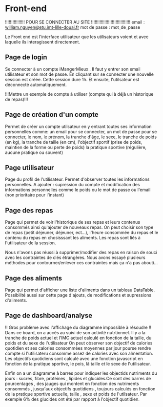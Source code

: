 # Front-end 
!!!!!!!!!!!!!!!! POUR SE CONNECTER AU SITE !!!!!!!!!!!!!!!!!!!!!!!!!!!!!!!!
email : william.nguyen@etu.imt-lille-douai.fr
mot de passe : mot_de_passe


Le Front end est l'interface utilisateur que les utilisateurs voient et avec laquelle ils interagissent directement. 

## Page de login

Se connecter à un compte iMangerMieux . Il faut y entrer son email utilisateur et son mot de passe. En cliquant sur se connecter une nouvelle session est créée. Cette session  dure 1h. Et ensuite, l'utilsateur est déconnecté automatiquement.

!!!Mettre un exemple de compte à utiliser (compte qui à déjà un historique de repas)!!!

## Page de création d'un compte

Permet de créer un compte utilsateur en y entrant toutes ses information personnelles comme: 
un email pour se connecter,
un mot de passe pour se connecter,
le nom, 
le prénom, 
la tranche d'âge, 
le sexe, 
le tranche de poids (en kg), 
la tranche de taille (en cm),
l'objectif sportif (prise de poids, maintien de la forme ou perte de poids)
la pratique sportive (régulière, aucune pratique ou souvent)

## Page utilisateur 

Page du profil de l'utilisateur. Permet d'observer toutes les informations personnelles. 
A ajouter : supression du compte et modification des informations personnelles comme le poids ou le mot de passe ou l'email (non prioritaire pour l'instant)

## Page des repas

Page qui permet de voir l'historique de ses repas et leurs contenus consommés ainsi qu'ajouter de nouveaux repas. On peut choisir son type de repas (petit déjeuner, déjeuner, ect...), l'heure consommée du repas et le contenu du repas en chosisssant les aliments. 
Les repas sont liés à l'utilisateur de la session.

Nous n'avons pas réussi à supprimer/modifier des repas en raison de souci avec les contraintes de clés étrangères. Nous avons essayé plusieurs méthodes pour contourner/enlever ces contraintes mais ça n'a pas abouti...

## Page des aliments

Page qui permet d'afficher une liste d'aliments dans un tableau DataTable.
Possibilité aussi sur cette page d'ajouts, de modifications et supressions d'aliments.

## Page de dashboard/analyse
!! Gros problème avec l'affichage du diagramme impossible à résoudre !!
Dans ce board, on a accès au suivi de son activité nutrtionnel.
Il y a la tranche de poids actuel et l'IMC actuel calculé en fonction de la taille, du poids et du sexe de l'utilisateur
On peut observer son objectif de calories quotidien et ses calories consommées moyennes par jour pourse rendre compte si l'utilisateru consomme assez de calories avec son almentation. Les objectifs quotidiens sont calculé avec une fonction javascript en fonction de la pratique sportive, le pois, lâ taille et le sexe de l'utilisateur. 

Enfin on a  un diagramme à barres pour indiquer les objectids nutriments du jours : sucres, fibre, protéines , lipides et glucides.Ce sont des barres de pourcentages ,  des jauges qui montent en fonction des nutriments consommés , jusqu'aux objectifs quotidiens , toujours calculés en fonction de la pratique sportive actuelle, taille , sexe et poids de l'utilsateur. Par exemple 6% des glucides ont été par rapport à l'objectif quotidien.


